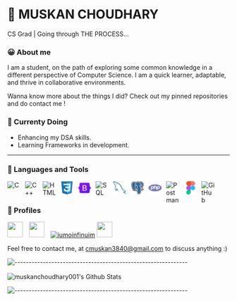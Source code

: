 # 👋 MUSKAN CHOUDHARY

CS Grad | Going through THE PROCESS...

### 😀 About me

I am a student, on the path of exploring some common knowledge in a different perspective of Computer Science. I am a quick learner, adaptable, and thrive in collaborative environments.

Wanna know more about the things I did? Check out my pinned repositories and do contact me !

### 🤔 Currenty Doing

- Enhancing my DSA skills.
- Learning Frameworks in development.

---

### 🧰 Languages and Tools

<img align="left" alt="C" width="30px" style="padding-right:10px;" src="https://raw.githubusercontent.com/simple-icons/simple-icons/4779d7f93be120b9d22bd6896fe444a492015a55/icons/c.svg"/>
<img align="left" alt="C++" width="30px" style="padding-right:10px;" src="https://cdn.jsdelivr.net/gh/devicons/devicon/icons/cplusplus/cplusplus-line.svg"/>
<img align="left" alt="HTML" width="30px" style="padding-right:10px;" src=" https://cdn.jsdelivr.net/gh/devicons/devicon/icons/html5/html5-plain.svg" />
<img align="left" alt="CSS" width="30px" style="padding-right:10px;" src="https://raw.githubusercontent.com/devicons/devicon/55609aa5bd817ff167afce0d965585c92040787a/icons/css3/css3-original.svg" />
<img align="left" alt="Bootstrap" width="30px" style="padding-right:10px;" src=" https://raw.githubusercontent.com/devicons/devicon/55609aa5bd817ff167afce0d965585c92040787a/icons/bootstrap/bootstrap-original.svg" />
<img align="left" alt="SQL" width="30px" style="padding-right:10px;" src="https://www.svgrepo.com/svg/374093/sql" />
<img align="left" alt="MYSQL" width="30px" style="padding-right:10px;" src="https://raw.githubusercontent.com/devicons/devicon/55609aa5bd817ff167afce0d965585c92040787a/icons/mysql/mysql-original.svg" />
<img align="left" alt="PostgreSQL" width="30px" style="padding-right:10px;" src=" https://raw.githubusercontent.com/devicons/devicon/55609aa5bd817ff167afce0d965585c92040787a/icons/postgresql/postgresql-original.svg" />
<img align="left" alt="PHP" width="30px" style="padding-right:10px;" src="https://raw.githubusercontent.com/devicons/devicon/55609aa5bd817ff167afce0d965585c92040787a/icons/php/php-plain.svg" />
<img align="left" alt="Postman" width="30px" style="padding-right:10px;" src="https://www.svgrepo.com/svg/354202/postman-icon" />
<img align="left" alt="Figma" width="30px" style="padding-right:10px;" src="https://raw.githubusercontent.com/devicons/devicon/55609aa5bd817ff167afce0d965585c92040787a/icons/figma/figma-original.svg" />
<img align="left" alt="GitHub" width="30px" style="padding-right:10px;" src="https://cdn.jsdelivr.net/gh/devicons/devicon/icons/github/github-original.svg" />



<br />

#

### 📌 Profiles 

<!-- <a style="padding-right:10px;" href="https://dev.to/iumoinfinium" target="_blank"><img src="https://cdn-icons-png.flaticon.com/128/5969/5969023.png" width=35px height=35px></a> -->
<!-- <a style="padding-right:10px;" href="https://instagram.com/iumo_yash" target="_blank"><img src="https://cdn-icons-png.flaticon.com/512/2111/2111463.png" width=35px height=35px></a> -->
<a style="padding-right:10px;" href=" https://twitter.com/BhalothiaMuskan" target="_blank"><img src="https://cdn-icons-png.flaticon.com/512/733/733579.png" width=35px height=35px></a>
<a style="padding-right:10px;" href="https://www.linkedin.com/in/muskan-choudhary-789759175/" target="_blank"><img src="https://cdn-icons-png.flaticon.com/512/174/174857.png" width=35px height=35px></a>
<a href="https://www.codechef.com/users/muskan003" target="_blank"><img src="https://upload.vectorlogo.zone/logos/codechef/images/c0290608-3c6b-406c-90ef-86e9200f383a.svg" alt="iumoinfinuim" width=35px height=35px ></a>
<a href="https://www.hackerrank.com/profile/cmuskan3840" target="_blank"><img src="https://www.svgrepo.com/svg/330599/hackerrank" width=35px height=35px></a>

Feel free to contact me, at [cmuskan3840@gmail.com](mailto:cmuskan3840@gmail.com@gmail.com) to discuss anything :)

![-------------------------------------------------------------](https://raw.githubusercontent.com/andreasbm/readme/master/assets/lines/rainbow.png)

<img align="center" alt="muskanchoudhary001's  Github Stats" src="https://github-readme-stats-git-masterrstaa-rickstaa.vercel.app/api?username=muskanchoudhary001&show_icons=true&theme=radical&hide_border=true&count_private=true" />

![-------------------------------------------------------------](https://raw.githubusercontent.com/andreasbm/readme/master/assets/lines/rainbow.png)

<!-- ![](https://komarev.com/ghpvc/?username=iumoinfinium) -->
